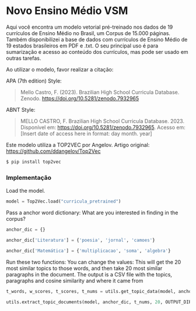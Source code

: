 # Novo Ensino Médio VSM

Aqui você encontra um modelo vetorial pré-treinado nos dados de 19 currículos de Ensino Médio no Brasil, um Corpus de 15.000 páginas. Também disponibilizei a base de dados com currículos de Ensino Médio de 19 estados brasileiros em PDF e .txt. O seu principal uso é para sumarização e acesso ao conteúdo dos currículos, mas pode ser usado em outras tarefas.

Ao utilizar o modelo, favor realizar a citação: 

APA (7th edition) Style: 
> Mello Castro, F. (2023). Brazilian High School Curricula Database. Zenodo. https://doi.org/10.5281/zenodo.7932965

ABNT Style: 
> MELLO CASTRO, F. Brazilian High School Curricula Database. 2023. Disponível em: https://doi.org/10.5281/zenodo.7932965. Acesso em: [Insert date of access here in format: day month. year]


Este modelo utiliza a TOP2VEC por Angelov. Artigo original: https://github.com/ddangelov/Top2Vec

`$ pip install top2vec`


### Implementação　
Load the model. 
```Python
model = Top2Vec.load("curricula_pretrained")
```
Pass a anchor word dictionary: What are you interested in finding in the corpus? 
```Python
anchor_dic = {} 

anchor_dic['Literatura'] = {'poesia', 'jornal', 'camoes'}

anchor_dic['Matemática'] = {'multiplicacao', 'soma', 'algebra'}
```
 Run these two functions: You can change the values: 
 This will get the 20 most similar topics to those words, and then take 20 most similar paragraphs in the document.
 The output is a CSV file with the topics, paragraphs and cosine similarity and where it came from
 
 ```Python
t_words, w_scores, t_scores, t_nums = utils.get_topic_data(model, anchor_dic, 20, negative_keywords=None)

utils.extract_topic_documents(model, anchor_dic, t_nums, 20, OUTPUT_DIR)
```



